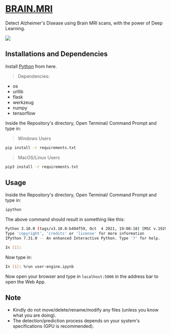 # [BRAIN.MRI](https://aytijha.github.io/BRAIN.MRI/)

Detect Alzheimer's Disease using Brain MRI scans, with the power of Deep Learning.

![](screenshots/BRAIN_MRI_demo.gif)

## Installations and Dependencies

Install [Python](https://www.python.org) from here.
> Dependencies:
- os
- urllib
- flask
- werkzeug
- numpy
- tensorflow

Inside the Repository's directory, Open Terminal/ Command Prompt and type in:

> Windows Users
```bash
pip install -r requirements.txt
```

> MacOS/Linux Users
```bash
pip3 install -r requirements.txt
```

## Usage

Inside the Repository's directory, Open Terminal/ Command Prompt and type in:
```bash
ipython
```

The above command should result in something like this:
```bash
Python 3.10.0 (tags/v3.10.0:b494f59, Oct  4 2021, 19:00:18) [MSC v.1929 64 bit (AMD64)]
Type 'copyright', 'credits' or 'license' for more information
IPython 7.31.0 -- An enhanced Interactive Python. Type '?' for help.

In [1]:
```

Now type in:
```bash
In [1]: %run user-engine.ipynb
```

Now open your browser and type in `localhost:5000` in the address bar to open the Web App.

## Note

- Kindly do not move/delete/rename/modify any files (unless you know what you are doing).
- The detection/prediction process depends on your system's specifications (GPU is recommended).